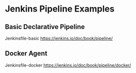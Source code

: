 # Jenkins Pipeline Examples

## Basic Declarative Pipeline

Jenkinsfile-basic
https://jenkins.io/doc/book/pipeline/

## Docker Agent

Jenkinsfile-docker
https://jenkins.io/doc/book/pipeline/docker/
